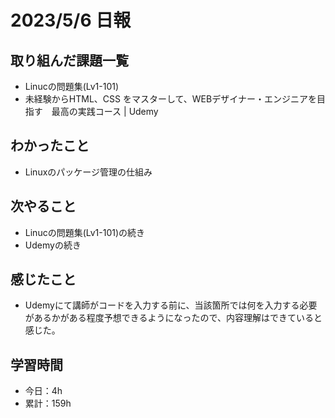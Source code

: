 # 2023/5/6 日報
## 取り組んだ課題一覧
- Linucの問題集(Lv1-101)
- 未経験からHTML、CSS をマスターして、WEBデザイナー・エンジニアを目指す　最高の実践コース | Udemy

## わかったこと
- Linuxのパッケージ管理の仕組み

## 次やること
- Linucの問題集(Lv1-101)の続き
- Udemyの続き

## 感じたこと
- Udemyにて講師がコードを入力する前に、当該箇所では何を入力する必要があるかがある程度予想できるようになったので、内容理解はできていると感じた。

## 学習時間
- 今日：4h
- 累計：159h
